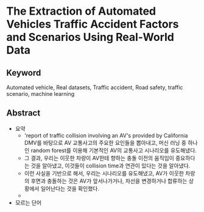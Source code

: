 # The Extraction of Automated Vehicles Traffic Accident Factors and Scenarios Using Real-World Data

## Keyword

Automated vehicle, Real datasets, Traffic accident, Road safety, traffic scenario, machine learning

## Abstract

- 요약
  - 'report of traffic collision involving an AV's provided by California DMV를 바탕으로 AV 교통사고의 주요한 요인들을 뽑아내고, 머신 러닝 중 하나인 random forest를 이용해 기본적인 AV의 교통사고 시나리오를 유도해냈다.
  - 그 결과, 우리는 이웃한 차량이 AV한테 향하는 충돌 이전의 움직임이 중요하다는 것을 알아냈고, 이것들이 collision time과 연관이 있다는 것을 알아냈다.
  - 이런 사실을 기반으로 해서, 우리는 시나리오를 유도해냈고, AV가 이웃한 차랑의 후면과 충돌하는 것은 AV가 앞서나가거나, 차선을 변경하거나 합류하는 상황에서 일어난다는 것을 확인했다.
  - 
- 모르는 단어

